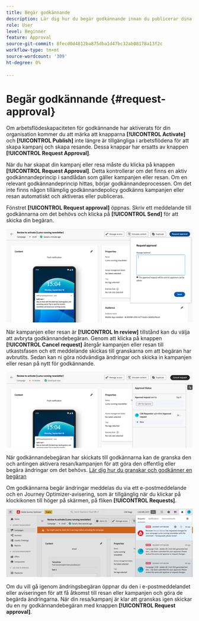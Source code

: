 ```yaml
---
title: Begär godkännande
description: Lär dig hur du begär godkännande innan du publicerar dina resor och kampanjer.
role: User
level: Beginner
feature: Approval
source-git-commit: 8fecd0d4812ba875dba1d47bc32ab08178a13f2c
workflow-type: tm+mt
source-wordcount: '309'
ht-degree: 0%

---
```



# Begär godkännande {#request-approval}

Om arbetsflödeskapaciteten för godkännande har aktiverats för din organisation kommer du att märka att knapparna **[!UICONTROL Activate]** och **[!UICONTROL Publish]** inte längre är tillgängliga i arbetsflödena för att skapa kampanj och skapa resande. Dessa knappar har ersatts av knappen **[!UICONTROL Request Approval]**.

När du har skapat din kampanj eller resa måste du klicka på knappen **[!UICONTROL Request Approval]**. Detta kontrollerar om det finns en aktiv godkännandeprincip i sandlådan som gäller kampanjen eller resan. Om en relevant godkännandeprincip hittas, börjar godkännandeprocessen. Om det inte finns någon tillämplig godkännandepolicy godkänns kampanjen eller resan automatiskt och aktiveras eller publiceras.

Fönstret **[!UICONTROL Request approval]** öppnas. Skriv ett meddelande till godkännarna om det behövs och klicka på **[!UICONTROL Send]** för att skicka din begäran.

![](assets/approval-request.png)

När kampanjen eller resan är **[!UICONTROL In review]** tillstånd kan du välja att avbryta godkännandebegäran. Genom att klicka på knappen **[!UICONTROL Cancel request]** återgår kampanjen eller resan till utkastsfasen och ett meddelande skickas till granskarna om att begäran har avbrutits. Sedan kan ni göra nödvändiga ändringar och skicka in kampanjen eller resan på nytt för godkännande.

![](assets/approval-cancel.png)

När godkännandebegäran har skickats till godkännarna kan de granska den och antingen aktivera resan/kampanjen för att göra den offentlig eller begära ändringar om det behövs. [Lär dig hur du granskar och godkänner en begäran](review-approve-request.md)

Om godkännarna begär ändringar meddelas du via ett e-postmeddelande och en Journey Optimizer-avisering, som är tillgänglig när du klickar på klockikonen till höger på skärmen, på fliken **[!UICONTROL Requests]**.

![](assets/changes-requested.png)

Om du vill gå igenom ändringsbegäran öppnar du den i e-postmeddelandet eller aviseringen för att få åtkomst till resan eller kampanjen och göra de begärda ändringarna. När din resa/kampanj är klar att granskas igen skickar du en ny godkännandebegäran med knappen **[!UICONTROL Request approval]**.
